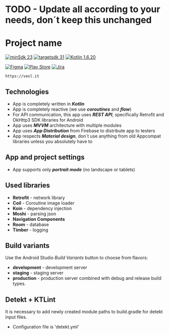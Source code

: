 # TODO - Update all according to your needs, don´t keep this unchanged

# Project name

[![minSdk 23](https://img.shields.io/badge/minSdk-23-brightgreen.svg)]()
[![targetsdk 31](https://img.shields.io/badge/targetSdk-31-brightgreen.svg)]()
[![Kotlin 1.6.20](https://img.shields.io/badge/Kotlin-1.5.31-brightgreen.svg)]()

[![Figma](https://img.shields.io/badge/Figma-%23F24E1E.svg?logo=figma&logoColor=white&label=design)]()
[![Play Store](https://img.shields.io/badge/Google_Play-414141?logo=google-play&label=store&logoColor=white)](https://play.google.com/store/apps/details?id=it.vexl)
[![Jira](https://img.shields.io/badge/jira-%230A0FFF.svg?logo=jira&logoColor=white&label=tasks)]()


`https://vexl.it`

## Technologies

* App is completely written in ***Kotlin***
* App is completely reactive (we use ***coroutines*** and ***flow***)
* For API communication, this app uses ***REST API***, specifically Retrofit and OkHttp3 SDK libraries for Android
* App uses ***MVVM*** architecture with multiple modules
* App uses ***App Distribution*** from Firebase to distribute app to testers
* App respects ***Material design***, don´t use anything from old Appcompat libraries unless you absolutely have to

## App and project settings

* App supports only ***portrait mode*** (no landscape or tablets)

## Used libraries

* **Retrofit** - network library
* **Coil** - Coroutine image loader
* **Koin** - dependency injection
* **Moshi** - parsing json
* **Navigation Components**
* **Room** - database
* **Timber** - logging

## Build variants

Use the Android Studio *Build Variants* button to choose from flavors:

* **development** - development server
* **staging** - staging server
* **production** - production server combined with debug and release build types.

## Detekt + KTLint

It is necessary to add newly created module paths to build.gradle for detekt input files.

- Configuration file is 'detekt.yml'
